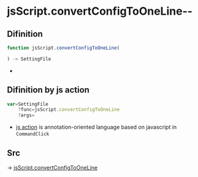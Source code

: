 # jsScript.convertConfigToOneLine--

## Difinition

```js.js
function jsScript.convertConfigToOneLine(

) -> SettingFile
```

- 


## Difinition by js action

```js.js
var=SettingFile
	?func=jsScript.convertConfigToOneLine
	?args=

```

- [js action](#) is annotation-oriented language based on javascript in `CommandClick`



## Src

-> [jsScript.convertConfigToOneLine](https://github.com/puutaro/CommandClick/blob/master/app/src/main/java/com/puutaro/commandclick/fragment_lib/terminal_fragment/js_interface/edit/JsScript.kt#L163)


